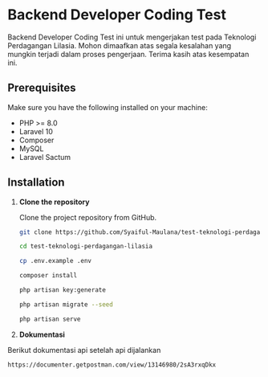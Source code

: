 # Backend Developer Coding Test

Backend Developer Coding Test ini untuk mengerjakan test pada Teknologi Perdagangan Lilasia. Mohon dimaafkan atas segala kesalahan yang mungkin terjadi dalam proses pengerjaan. Terima kasih atas kesempatan ini.

## Prerequisites

Make sure you have the following installed on your machine:

-   PHP >= 8.0
-   Laravel 10
-   Composer
-   MySQL
-   Laravel Sactum

## Installation

1. **Clone the repository**

    Clone the project repository from GitHub.

    ```bash
    git clone https://github.com/Syaiful-Maulana/test-teknologi-perdagangan-lilasia
    ```

    ```bash
    cd test-teknologi-perdagangan-lilasia
    ```

    ```bash
    cp .env.example .env
    ```

    ```bash
    composer install
    ```

    ```bash
    php artisan key:generate
    ```

    ```bash
    php artisan migrate --seed
    ```

    ```bash
    php artisan serve
    ```

2. **Dokumentasi**

Berikut dokumentasi api setelah api dijalankan

```bash
https://documenter.getpostman.com/view/13146980/2sA3rxqDkx
```
